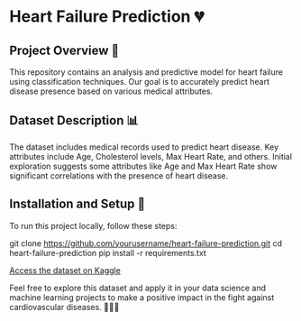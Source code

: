 # Heart Failure Prediction 💔

## Project Overview 🌟
This repository contains an analysis and predictive model for heart failure using classification techniques. Our goal is to accurately predict heart disease presence based on various medical attributes.

## Dataset Description 📊
The dataset includes medical records used to predict heart disease. Key attributes include Age, Cholesterol levels, Max Heart Rate, and others. Initial exploration suggests some attributes like Age and Max Heart Rate show significant correlations with the presence of heart disease.

## Installation and Setup 🔧
To run this project locally, follow these steps:

git clone https://github.com/yourusername/heart-failure-prediction.git
cd heart-failure-prediction
pip install -r requirements.txt


[Access the dataset on Kaggle](https://www.kaggle.com/datasets/fedesoriano/heart-failure-prediction)

Feel free to explore this dataset and apply it in your data science and machine learning projects to make a positive impact in the fight against cardiovascular diseases. 🚀🏥💪
